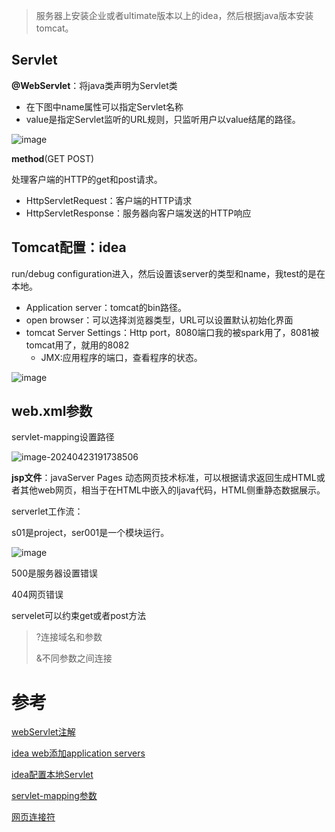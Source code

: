 > 服务器上安装企业或者ultimate版本以上的idea，然后根据java版本安装tomcat。

## Servlet

**@WebServlet**：将java类声明为Servlet类

* 在下图中name属性可以指定Servlet名称
* value是指定Servlet监听的URL规则，只监听用户以value结尾的路径。

![image](https://github.com/deliciousteas/Note/assets/107855849/7353ddc1-e2c9-4299-a7bd-6dd252be55a0)


**method**(GET POST)

处理客户端的HTTP的get和post请求。

* HttpServletRequest：客户端的HTTP请求
* HttpServletResponse：服务器向客户端发送的HTTP响应

## Tomcat配置：idea

run/debug configuration进入，然后设置该server的类型和name，我test的是在本地。

* Application server：tomcat的bin路径。
* open browser：可以选择浏览器类型，URL可以设置默认初始化界面
* tomcat Server Settings：Http port，8080端口我的被spark用了，8081被tomcat用了，就用的8082
  * JMX:应用程序的端口，查看程序的状态。

![image](https://github.com/deliciousteas/Note/assets/107855849/936eb14d-60ec-4d8c-8391-525fa379aaeb)


## web.xml参数

servlet-mapping设置路径

![image-20240423191738506](C:\Users\22779\AppData\Roaming\Typora\typora-user-images\image-20240423191738506.png)

**jsp文件**：javaServer Pages 动态网页技术标准，可以根据请求返回生成HTML或者其他web网页，相当于在HTML中嵌入的ljava代码，HTML侧重静态数据展示。

serverlet工作流：

s01是project，ser001是一个模块运行。

![image](https://github.com/deliciousteas/Note/assets/107855849/6c4a84f4-33f2-44e4-bf13-66a184e2a8cb)


500是服务器设置错误

404网页错误

servelet可以约束get或者post方法

> ?连接域名和参数
>
> &不同参数之间连接

# 参考

[webServlet注解](https://blog.csdn.net/nxj_climb/article/details/117193250)

[idea web添加application servers](https://blog.csdn.net/uncle_david/article/details/83989436)

[idea配置本地Servlet](https://blog.csdn.net/m0_61105833/article/details/127135431)

[servlet-mapping参数](https://www.cnblogs.com/yanze/p/10457924.html#:~:text=%E5%B0%86URL,%E8%AF%A5Servlet%E5%A4%84%E7%90%86%E7%9A%84URL%E3%80%82&text=%E5%AE%B9%E5%99%A8%E7%9A%84Context%E5%AF%B9%E8%B1%A1%E5%AF%B9,%E8%B0%83%E7%94%A8%E8%BF%99%E4%B8%AAServlet%E5%A4%84%E7%90%86%E8%AF%B7%E6%B1%82%E3%80%82)

[网页连接符](https://blog.csdn.net/wx912820/article/details/104829630#:~:text=%23%E4%BB%A3%E8%A1%A8%E7%BD%91%E9%A1%B5%E4%B8%AD%E7%9A%84%E4%B8%80%E4%B8%AA,%E5%AF%B9%E6%9C%8D%E5%8A%A1%E5%99%A8%E7%AB%AF%E5%AE%8C%E5%85%A8%E6%97%A0%E7%94%A8%E3%80%82)
